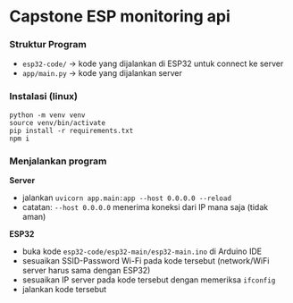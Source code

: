 # Capstone ESP monitoring api

### Struktur Program
- `esp32-code/` -> kode yang dijalankan di ESP32 untuk connect ke server
- `app/main.py` -> kode yang dijalankan server

### Instalasi (linux)
```
python -m venv venv
source venv/bin/activate
pip install -r requirements.txt
npm i
```

### Menjalankan program
**Server**
- jalankan `uvicorn app.main:app --host 0.0.0.0 --reload`
- catatan: `--host 0.0.0.0` menerima koneksi dari IP mana saja (tidak aman)

**ESP32**
- buka kode `esp32-code/esp32-main/esp32-main.ino` di Arduino IDE
- sesuaikan SSID-Password Wi-Fi pada kode tersebut (network/WiFi server harus sama dengan ESP32)
- sesuaikan IP server pada kode tersebut dengan memeriksa `ifconfig`
- jalankan kode tersebut
